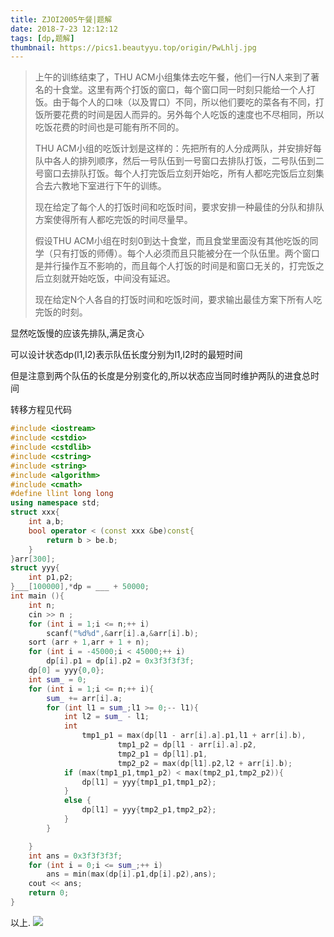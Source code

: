 ```yaml
---
title: ZJOI2005午餐|题解
date: 2018-7-23 12:12:12
tags: [dp,题解]
thumbnail: https://pics1.beautyyu.top/origin/PwLhlj.jpg
---
```


> 上午的训练结束了，THU  ACM小组集体去吃午餐，他们一行N人来到了著名的十食堂。这里有两个打饭的窗口，每个窗口同一时刻只能给一个人打饭。由于每个人的口味（以及胃口）不同，所以他们要吃的菜各有不同，打饭所要花费的时间是因人而异的。另外每个人吃饭的速度也不尽相同，所以吃饭花费的时间也是可能有所不同的。
> 
> THU ACM小组的吃饭计划是这样的：先把所有的人分成两队，并安排好每队中各人的排列顺序，然后一号队伍到一号窗口去排队打饭，二号队伍到二号窗口去排队打饭。每个人打完饭后立刻开始吃，所有人都吃完饭后立刻集合去六教地下室进行下午的训练。
> 
> 现在给定了每个人的打饭时间和吃饭时间，要求安排一种最佳的分队和排队方案使得所有人都吃完饭的时间尽量早。
> 
> 假设THU ACM小组在时刻0到达十食堂，而且食堂里面没有其他吃饭的同学（只有打饭的师傅）。每个人必须而且只能被分在一个队伍里。两个窗口是并行操作互不影响的，而且每个人打饭的时间是和窗口无关的，打完饭之后立刻就开始吃饭，中间没有延迟。
> 
> 现在给定N个人各自的打饭时间和吃饭时间，要求输出最佳方案下所有人吃完饭的时刻。

显然吃饭慢的应该先排队,满足贪心

可以设计状态dp(l1,l2)表示队伍长度分别为l1,l2时的最短时间

但是注意到两个队伍的长度是分别变化的,所以状态应当同时维护两队的进食总时间

转移方程见代码

```c++
#include <iostream>
#include <cstdio>
#include <cstdlib>
#include <cstring>
#include <string>
#include <algorithm>
#include <cmath>
#define llint long long
using namespace std;
struct xxx{
    int a,b;
    bool operator < (const xxx &be)const{
        return b > be.b;
    }
}arr[300];
struct yyy{
    int p1,p2;
}___[100000],*dp = ___ + 50000;
int main (){
    int n;
    cin >> n ;
    for (int i = 1;i <= n;++ i)
        scanf("%d%d",&arr[i].a,&arr[i].b);
    sort (arr + 1,arr + 1 + n);
    for (int i = -45000;i < 45000;++ i)
        dp[i].p1 = dp[i].p2 = 0x3f3f3f3f;
    dp[0] = yyy{0,0};
    int sum_ = 0;
    for (int i = 1;i <= n;++ i){
        sum_ += arr[i].a;
        for (int l1 = sum_;l1 >= 0;-- l1){
            int l2 = sum_ - l1;
            int 
                tmp1_p1 = max(dp[l1 - arr[i].a].p1,l1 + arr[i].b),
                        tmp1_p2 = dp[l1 - arr[i].a].p2, 
                        tmp2_p1 = dp[l1].p1,
                        tmp2_p2 = max(dp[l1].p2,l2 + arr[i].b);
            if (max(tmp1_p1,tmp1_p2) < max(tmp2_p1,tmp2_p2)){
                dp[l1] = yyy{tmp1_p1,tmp1_p2};
            }
            else {
                dp[l1] = yyy{tmp2_p1,tmp2_p2};
            }
        }

    }
    int ans = 0x3f3f3f3f;
    for (int i = 0;i <= sum_;++ i)
        ans = min(max(dp[i].p1,dp[i].p2),ans);
    cout << ans;
    return 0;
}
```

以上.
![](https://pics1.beautyyu.top/origin/PwLhlj.jpg)
